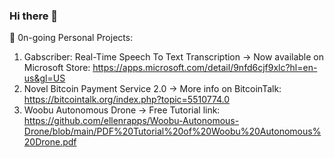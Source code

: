 ### Hi there 👋
🔭 0n-going Personal Projects:
1) Gabscriber: Real-Time Speech To Text Transcription
   -> Now available on Microsoft Store: https://apps.microsoft.com/detail/9nfd6cjf9xlc?hl=en-us&gl=US
2) Novel Bitcoin Payment Service 2.0
   -> More info on BitcoinTalk: https://bitcointalk.org/index.php?topic=5510774.0
3) Woobu Autonomous Drone
   -> Free Tutorial link: https://github.com/ellenrapps/Woobu-Autonomous-Drone/blob/main/PDF%20Tutorial%20of%20Woobu%20Autonomous%20Drone.pdf


